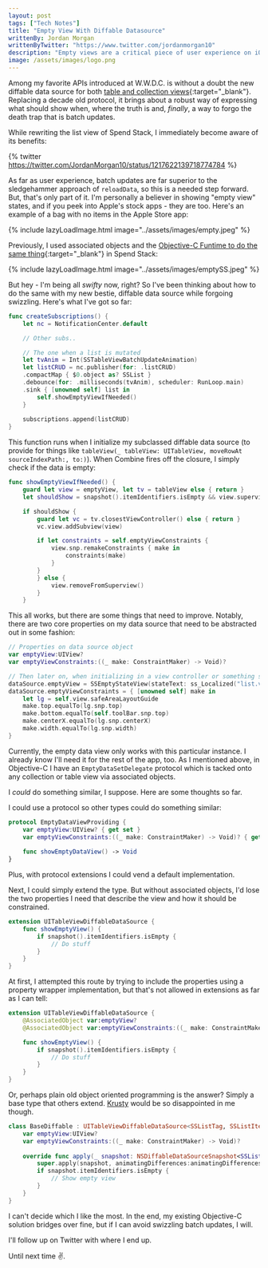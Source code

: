 ```yaml
---
layout: post
tags: ["Tech Notes"]
title: "Empty View With Diffable Datasource"
writtenBy: Jordan Morgan
writtenByTwitter: "https://www.twitter.com/jordanmorgan10"
description: "Empty views are a critical piece of user experience on iOS. Today in tech notes, I explore how this might be done with diffable datasource."
image: /assets/images/logo.png
---
```


Among my favorite APIs introduced at W.W.D.C. is without a doubt the new diffable data source for both [table and collection views][1]{:target="_blank"}. Replacing a decade old protocol, it brings about a robust way of expressing what should show when, where the truth is and, *finally*, a way to forgo the death trap that is batch updates.

While rewriting the list view of Spend Stack, I immediately become aware of its benefits:

{% twitter https://twitter.com/JordanMorgan10/status/1217622139718774784 %}

As far as user experience, batch updates are far superior to the sledgehammer approach of `reloadData`, so this is a needed step forward. But, that's only part of it. I'm personally a believer in showing "empty view" states, and if you peek into Apple's stock apps - they are too. Here's an example of a bag with no items in the Apple Store app:

{% include lazyLoadImage.html image="../assets/images/empty.jpeg" %}

Previously, I used associated objects and the [Objective-C Funtime to do the same thing][2]{:target="_blank"} in Spend Stack: 

{% include lazyLoadImage.html image="../assets/images/emptySS.jpeg" %}

But hey - I'm being all _swifty_ now, right? So I've been thinking about how to do the same with my new bestie, diffable data source while forgoing swizzling. Here's what I've got so far:

```swift
func createSubscriptions() {
    let nc = NotificationCenter.default

    // Other subs..

    // The one when a list is mutated
    let tvAnim = Int(SSTableViewBatchUpdateAnimation)
    let listCRUD = nc.publisher(for: .listCRUD)
    .compactMap { $0.object as? SSList }
    .debounce(for: .milliseconds(tvAnim), scheduler: RunLoop.main)
    .sink { [unowned self] list in
        self.showEmptyViewIfNeeded()
    }
    
    subscriptions.append(listCRUD)
}
```

This function runs when I initialize my subclassed diffable data source (to provide for things like `tableView(_ tableView: UITableView, moveRowAt sourceIndexPath:, to:)`). When Combine fires off the closure, I simply check if the data is empty:

```swift
func showEmptyViewIfNeeded() {
    guard let view = emptyView, let tv = tableView else { return }
    let shouldShow = snapshot().itemIdentifiers.isEmpty && view.superview == nil

    if shouldShow {
        guard let vc = tv.closestViewController() else { return }
        vc.view.addSubview(view)

        if let constraints = self.emptyViewConstraints {
            view.snp.remakeConstraints { make in
                constraints(make)
            }
        }
        } else {
            view.removeFromSuperview()
        }
    }
```

This all works, but there are some things that need to improve. Notably, there are two core properties on my data source that need to be abstracted out in some fashion:

```swift
// Properties on data source object
var emptyView:UIView?
var emptyViewConstraints:((_ make: ConstraintMaker) -> Void)?

// Then later on, when initializing in a view controller or something similar
dataSource.emptyView = SSEmptyStateView(stateText: ss_Localized("list.vc.empty"))
dataSource.emptyViewConstraints = { [unowned self] make in
    let lg = self.view.safeAreaLayoutGuide
    make.top.equalTo(lg.snp.top)
    make.bottom.equalTo(self.toolBar.snp.top)
    make.centerX.equalTo(lg.snp.centerX)
    make.width.equalTo(lg.snp.width)
}
```

Currently, the empty data view only works with this particular instance. I already know I'll need it for the rest of the app, too. As I mentioned above, in Objective-C I have an `EmptyDataSetDelegate` protocol which is tacked onto any collection or table view via associated objects.

I _could_ do something similar, I suppose. Here are some thoughts so far.

I could use a protocol so other types could do something similar:

```swift
protocol EmptyDataViewProviding {
    var emptyView:UIView? { get set }
    var emptyViewConstraints:((_ make: ConstraintMaker) -> Void)? { get set }
    
    func showEmptyDataView() -> Void
}
```
Plus, with protocol extensions I could vend a default implementation.

Next, I could simply extend the type. But without associated objects, I'd lose the two properties I need that describe the view and how it should be constrained. 
```swift
extension UITableViewDiffableDataSource {
    func showEmptyView() {
        if snapshot().itemIdentifiers.isEmpty {
            // Do stuff
        }
    }
}
```

At first, I attempted this route by trying to include the properties using a property wrapper implementation, but that's not allowed in extensions as far as I can tell:

```swift
extension UITableViewDiffableDataSource {
    @AssociatedObject var:emptyView?
    @AssociatedObject var:emptyViewConstraints:((_ make: ConstraintMaker) -> Void)?

    func showEmptyView() {
        if snapshot().itemIdentifiers.isEmpty {
            // Do stuff
        }
    }
}
```

Or, perhaps plain old object oriented programming is the answer? Simply a base type that others extend. [Krusty][3] would be so disappointed in me though.
```swift
class BaseDiffable : UITableViewDiffableDataSource<SSListTag, SSListItem> {
    var emptyView:UIView?
    var emptyViewConstraints:((_ make: ConstraintMaker) -> Void)?
    
    override func apply(_ snapshot: NSDiffableDataSourceSnapshot<SSListTag, SSListItem>, animatingDifferences: Bool = true, completion: (() -> Void)? = nil) {
        super.apply(snapshot, animatingDifferences:animatingDifferences, completion: completion)
        if snapshot.itemIdentifiers.isEmpty {
            // Show empty view
        }
    }
}
```

I can't decide which I like the most. In the end, my existing Objective-C solution bridges over fine, but if I can avoid swizzling batch updates, I will.

I'll follow up on Twitter with where I end up.

Until next time ✌️.

[1]: https://developer.apple.com/documentation/uikit/views_and_controls/collection_views/
[2]: https://gist.github.com/DreamingInBinary/e4218c00dbeff815e26426af402ca2ad
[3]: https://developer.apple.com/videos/play/wwdc2015/408/